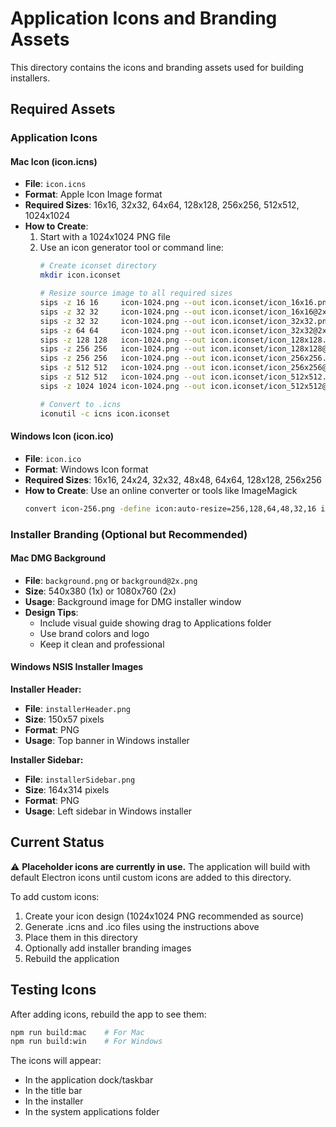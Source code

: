 # Application Icons and Branding Assets

This directory contains the icons and branding assets used for building installers.

## Required Assets

### Application Icons

#### Mac Icon (icon.icns)
- **File**: `icon.icns`
- **Format**: Apple Icon Image format
- **Required Sizes**: 16x16, 32x32, 64x64, 128x128, 256x256, 512x512, 1024x1024
- **How to Create**:
  1. Start with a 1024x1024 PNG file
  2. Use an icon generator tool or command line:
     ```bash
     # Create iconset directory
     mkdir icon.iconset

     # Resize source image to all required sizes
     sips -z 16 16     icon-1024.png --out icon.iconset/icon_16x16.png
     sips -z 32 32     icon-1024.png --out icon.iconset/icon_16x16@2x.png
     sips -z 32 32     icon-1024.png --out icon.iconset/icon_32x32.png
     sips -z 64 64     icon-1024.png --out icon.iconset/icon_32x32@2x.png
     sips -z 128 128   icon-1024.png --out icon.iconset/icon_128x128.png
     sips -z 256 256   icon-1024.png --out icon.iconset/icon_128x128@2x.png
     sips -z 256 256   icon-1024.png --out icon.iconset/icon_256x256.png
     sips -z 512 512   icon-1024.png --out icon.iconset/icon_256x256@2x.png
     sips -z 512 512   icon-1024.png --out icon.iconset/icon_512x512.png
     sips -z 1024 1024 icon-1024.png --out icon.iconset/icon_512x512@2x.png

     # Convert to .icns
     iconutil -c icns icon.iconset
     ```

#### Windows Icon (icon.ico)
- **File**: `icon.ico`
- **Format**: Windows Icon format
- **Required Sizes**: 16x16, 24x24, 32x32, 48x48, 64x64, 128x128, 256x256
- **How to Create**: Use an online converter or tools like ImageMagick
  ```bash
  convert icon-256.png -define icon:auto-resize=256,128,64,48,32,16 icon.ico
  ```

### Installer Branding (Optional but Recommended)

#### Mac DMG Background
- **File**: `background.png` or `background@2x.png`
- **Size**: 540x380 (1x) or 1080x760 (2x)
- **Usage**: Background image for DMG installer window
- **Design Tips**:
  - Include visual guide showing drag to Applications folder
  - Use brand colors and logo
  - Keep it clean and professional

#### Windows NSIS Installer Images

**Installer Header:**
- **File**: `installerHeader.png`
- **Size**: 150x57 pixels
- **Format**: PNG
- **Usage**: Top banner in Windows installer

**Installer Sidebar:**
- **File**: `installerSidebar.png`
- **Size**: 164x314 pixels
- **Format**: PNG
- **Usage**: Left sidebar in Windows installer

## Current Status

⚠️ **Placeholder icons are currently in use.** The application will build with default Electron icons until custom icons are added to this directory.

To add custom icons:
1. Create your icon design (1024x1024 PNG recommended as source)
2. Generate .icns and .ico files using the instructions above
3. Place them in this directory
4. Optionally add installer branding images
5. Rebuild the application

## Testing Icons

After adding icons, rebuild the app to see them:
```bash
npm run build:mac    # For Mac
npm run build:win    # For Windows
```

The icons will appear:
- In the application dock/taskbar
- In the title bar
- In the installer
- In the system applications folder

